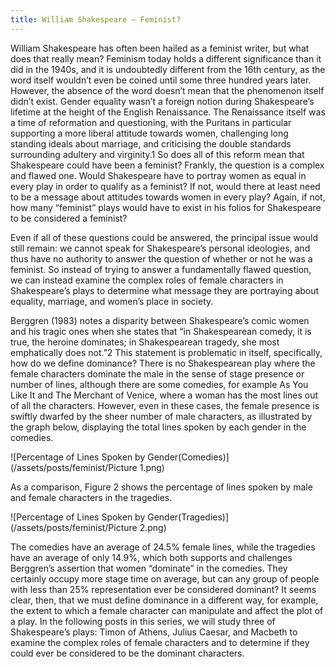 ```yaml
---
title: William Shakespeare – Feminist?
---
```



William Shakespeare has often been hailed as a feminist writer, but what does that really mean? Feminism today holds a different significance than it did in the 1940s, and it is undoubtedly different from the 16th century, as the word itself wouldn’t even be coined until some three hundred years later. However, the absence of the word doesn’t mean that the phenomenon itself didn’t exist. Gender equality wasn’t a foreign notion during Shakespeare’s lifetime at the height of the English Renaissance. The Renaissance itself was a time of reformation and questioning, with the Puritans in particular supporting a more liberal attitude towards women, challenging long standing ideals about marriage, and criticising the double standards surrounding adultery and virginity.1 So does all of this reform mean that Shakespeare could have been a feminist? Frankly, the question is a complex and flawed one. Would Shakespeare have to portray women as equal in every play in order to qualify as a feminist? If not, would there at least need to be a message about attitudes towards women in every play? Again, if not, how many “feminist” plays would have to exist in his folios for Shakespeare to be considered a feminist? 

Even if all of these questions could be answered, the principal issue would still remain: we cannot speak for Shakespeare’s personal ideologies, and thus have no authority to answer the question of whether or not he was a feminist. So instead of trying to answer a fundamentally flawed question, we can instead examine the complex roles of female characters in Shakespeare’s plays to determine what message they are portraying about equality, marriage, and women’s place in society.   

Berggren (1983) notes a disparity between Shakespeare’s comic women and his tragic ones when she states that “in Shakespearean comedy, it is true, the heroine dominates; in Shakespearean tragedy, she most emphatically does not.”2 This statement is problematic in itself, specifically, how do we define dominance? There is no Shakespearean play where the female characters dominate the male in the sense of stage presence or number of lines, although there are some comedies, for example As You Like It and The Merchant of Venice, where a woman has the most lines out of all the characters. However, even in these cases, the female presence is swiftly dwarfed by the sheer number of male characters, as illustrated by the graph below, displaying the total lines spoken by each gender in the comedies.


![Percentage of Lines Spoken by Gender(Comedies)](/assets/posts/feminist/Picture 1.png)


As a comparison, Figure 2 shows the percentage of lines spoken by male and female characters in the tragedies. 


![Percentage of Lines Spoken by Gender(Tragedies)](/assets/posts/feminist/Picture 2.png)


The comedies have an average of 24.5% female lines, while the tragedies have an average of only 14.9%, which both supports and challenges Berggren’s assertion that women “dominate” in the comedies. They certainly occupy more stage time on average, but can any group of people with less than 25% representation ever be considered dominant? It seems clear, then, that we must define dominance in a different way, for example, the extent to which a female character can manipulate and affect the plot of a play. In the following posts in this series, we will study three of Shakespeare’s plays: Timon of Athens, Julius Caesar, and Macbeth to examine the complex roles of female characters and to determine if they could ever be considered to be the dominant characters.


